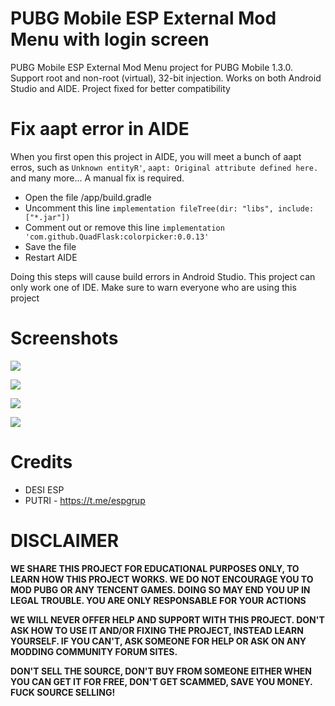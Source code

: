 # PUBG Mobile ESP External Mod Menu with login screen
PUBG Mobile ESP External Mod Menu project for PUBG Mobile 1.3.0. Support root and non-root (virtual), 32-bit injection. Works on both Android Studio and AIDE. Project fixed for better compatibility

# Fix aapt error in AIDE
When you first open this project in AIDE, you will meet a bunch of aapt erros, such as `Unknown entityR'`, `aapt: Original attribute defined here.` and many more... A manual fix is required.

- Open the file /app/build.gradle
- Uncomment this line `implementation fileTree(dir: "libs", include: ["*.jar"])`
- Comment out or remove this line `implementation 'com.github.QuadFlask:colorpicker:0.0.13'`
- Save the file
- Restart AIDE

Doing this steps will cause build errors in Android Studio. This project can only work one of IDE. Make sure to  warn everyone who are using this project

# Screenshots
![](https://i.imgur.com/FWlBLJW.png)

![](https://i.imgur.com/wMawN0X.png)

![](https://i.imgur.com/8I7FgKx.jpg)

![](https://i.imgur.com/UbijccX.jpg)

# Credits
- DESI ESP
- PUTRI - https://t.me/espgrup

# DISCLAIMER
**WE SHARE THIS PROJECT FOR EDUCATIONAL PURPOSES ONLY, TO LEARN HOW THIS PROJECT WORKS. WE DO NOT ENCOURAGE YOU TO MOD PUBG OR ANY TENCENT GAMES. DOING SO MAY END YOU UP IN LEGAL TROUBLE. YOU ARE ONLY RESPONSABLE FOR YOUR ACTIONS**

**WE WILL NEVER OFFER HELP AND SUPPORT WITH THIS PROJECT. DON'T ASK HOW TO USE IT AND/OR FIXING THE PROJECT, INSTEAD LEARN YOURSELF. IF YOU CAN'T, ASK SOMEONE FOR HELP OR ASK ON ANY MODDING COMMUNITY FORUM SITES.**

**DON'T SELL THE SOURCE, DON'T BUY FROM SOMEONE EITHER WHEN YOU CAN GET IT FOR FREE, DON'T GET SCAMMED, SAVE YOU MONEY. FUCK SOURCE SELLING!**